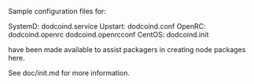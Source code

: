 Sample configuration files for:

SystemD: dodcoind.service
Upstart: dodcoind.conf
OpenRC:  dodcoind.openrc
         dodcoind.openrcconf
CentOS:  dodcoind.init

have been made available to assist packagers in creating node packages here.

See doc/init.md for more information.
